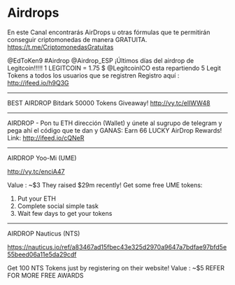 # Airdrops
En este Canal encontrarás AirDrops u otras fórmulas que te permitirán conseguir criptomonedas de manera GRATUITA. https://t.me/CriptomonedasGratuitas

@EdToKen9
#Airdrop @Airdrop_ESP
¡Últimos días del airdrop de Legitcoin!!!!! 1 LEGITCOIN = 1.75 $
@LegitcoinICO esta repartiendo 5 Legit Tokens a todos los usuarios que se registren
Registro aquí :
http://ifeed.io/h9Q3G

---------------------------
BEST AIRDROP
Bitdark 50000 Tokens Giveaway! http://vy.tc/elIWW48

---------------------------
AIRDROP - Pon tu ETH dirección (Wallet)
y únete al sugrupo de telegram y pega ahí el código que te dan y GANAS:
Earn 66 LUCKY AirDrop Rewards!
Link: http://ifeed.io/cQNeR

-----------------------------
AIRDROP 
Yoo-Mi (UME)
    
http://vy.tc/enciA47

 Value : ~$3
They raised $29m recently! Get some free UME tokens:
1. Put your ETH 
2. Complete social simple task
3. Wait few days to get your tokens
-------------------------------------
AIRDROP 
Nauticus (NTS)

https://nauticus.io/ref/a83467ad15fbec43e325d2970a9647a7bdfae97bfd5e55beed06a11e5da29cdf
 
Get 100 NTS Tokens just by registering on their website!
Value : ~$5 
REFER FOR MORE FREE AWARDS





